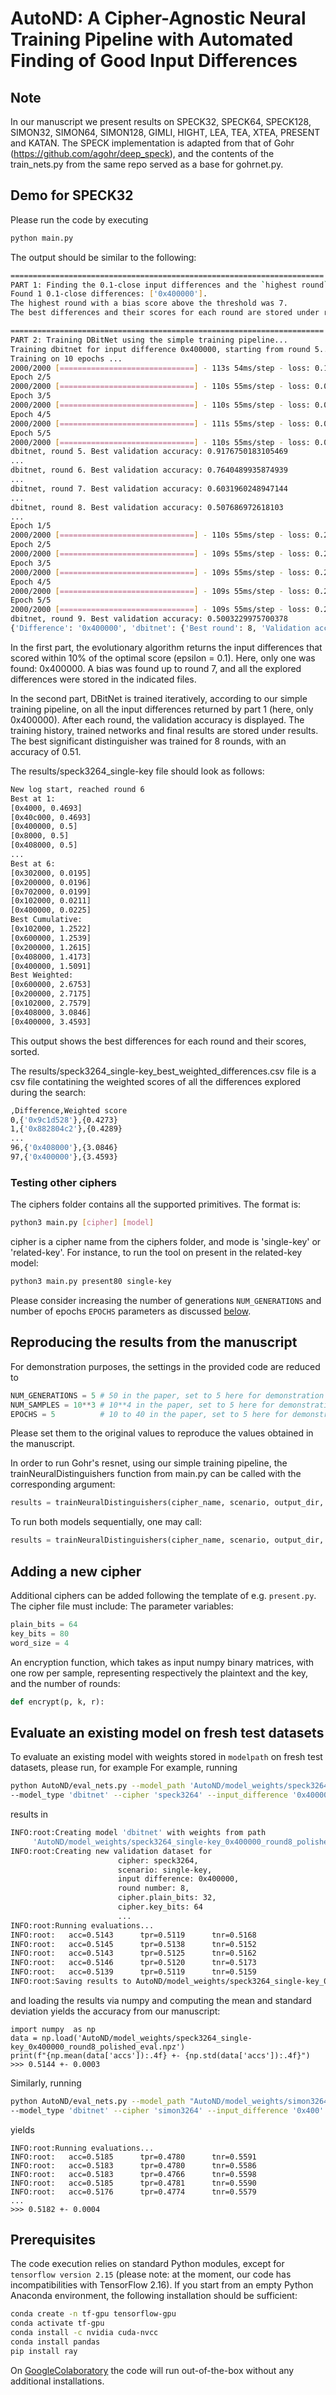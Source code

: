 # AutoND: A Cipher-Agnostic Neural Training Pipeline  with Automated Finding of Good Input Differences

## Note 
In our manuscript we present results on SPECK32, SPECK64, SPECK128, SIMON32, SIMON64, SIMON128, GIMLI, HIGHT, LEA, TEA, XTEA, PRESENT and KATAN.
The SPECK implementation is adapted from that of Gohr (https://github.com/agohr/deep_speck), and the contents of the train_nets.py from the same repo
served as a base for gohrnet.py. 

## Demo for SPECK32
Please run the code by executing 
```bash
python main.py
```
The output should be similar to the following: 

```bash
======================================================================
PART 1: Finding the 0.1-close input differences and the `highest round` using the evolutionary optimizer for  speck3264_single-key ...
Found 1 0.1-close differences: ['0x400000'].
The highest round with a bias score above the threshold was 7.
The best differences and their scores for each round are stored under results/speck3264_single-key, and the full list of differences along with their weighted scores are stored under results/speck3264_single-key_best_weighted_differences.csv.

======================================================================
PART 2: Training DBitNet using the simple training pipeline...
Training dbitnet for input difference 0x400000, starting from round 5...
Training on 10 epochs ...
2000/2000 [==============================] - 113s 54ms/step - loss: 0.1203 - acc: 0.8486 - val_loss: 0.0889 - val_acc: 0.8867
Epoch 2/5
2000/2000 [==============================] - 110s 55ms/step - loss: 0.0828 - acc: 0.8957 - val_loss: 0.0730 - val_acc: 0.9095
Epoch 3/5
2000/2000 [==============================] - 110s 55ms/step - loss: 0.0717 - acc: 0.9108 - val_loss: 0.0661 - val_acc: 0.9167
Epoch 4/5
2000/2000 [==============================] - 111s 55ms/step - loss: 0.0657 - acc: 0.9171 - val_loss: 0.0650 - val_acc: 0.9174
Epoch 5/5
2000/2000 [==============================] - 110s 55ms/step - loss: 0.0648 - acc: 0.9176 - val_loss: 0.0646 - val_acc: 0.9177
dbitnet, round 5. Best validation accuracy: 0.9176750183105469
...
dbitnet, round 6. Best validation accuracy: 0.7640489935874939
...
dbitnet, round 7. Best validation accuracy: 0.6031960248947144
...
dbitnet, round 8. Best validation accuracy: 0.507686972618103
...
Epoch 1/5
2000/2000 [==============================] - 110s 55ms/step - loss: 0.2502 - acc: 0.5000 - val_loss: 0.2505 - val_acc: 0.5003
Epoch 2/5
2000/2000 [==============================] - 109s 55ms/step - loss: 0.2502 - acc: 0.5012 - val_loss: 0.2501 - val_acc: 0.5003
Epoch 3/5
2000/2000 [==============================] - 109s 55ms/step - loss: 0.2501 - acc: 0.5022 - val_loss: 0.2501 - val_acc: 0.5003
Epoch 4/5
2000/2000 [==============================] - 109s 55ms/step - loss: 0.2501 - acc: 0.5027 - val_loss: 0.2502 - val_acc: 0.4998
Epoch 5/5
2000/2000 [==============================] - 109s 55ms/step - loss: 0.2501 - acc: 0.5032 - val_loss: 0.2501 - val_acc: 0.4996
dbitnet, round 9. Best validation accuracy: 0.5003229975700378
{'Difference': '0x400000', 'dbitnet': {'Best round': 8, 'Validation accuracy': 0.507686972618103}}
```

In the first part, the evolutionary algorithm returns the input differences that scored within 10% of the optimal score (epsilon = 0.1). 
Here, only one was found: 0x400000. A bias was found up to round 7, and all the explored differences were stored in the indicated files.

In the second part, DBitNet is trained iteratively, according to our simple training pipeline, on all the input differences returned by part 1 (here, only 0x400000). After each round, the validation
accuracy is displayed. The training history, trained networks and final results are stored under results. The best significant distinguisher was trained for 8 rounds, with an accuracy of 0.51.

The results/speck3264_single-key file should look as follows:
```bash
New log start, reached round 6
Best at 1:
[0x4000, 0.4693]
[0x40c000, 0.4693]
[0x400000, 0.5]
[0x8000, 0.5]
[0x408000, 0.5]
...
Best at 6:
[0x302000, 0.0195]
[0x200000, 0.0196]
[0x702000, 0.0199]
[0x102000, 0.0211]
[0x400000, 0.0225]
Best Cumulative:
[0x102000, 1.2522]
[0x600000, 1.2539]
[0x200000, 1.2615]
[0x408000, 1.4173]
[0x400000, 1.5091]
Best Weighted:
[0x600000, 2.6753]
[0x200000, 2.7175]
[0x102000, 2.7579]
[0x408000, 3.0846]
[0x400000, 3.4593]
```
This output shows the best differences for each round and their scores, sorted. 

The results/speck3264_single-key_best_weighted_differences.csv file is a csv file contatining the weighted scores of all the differences explored during the search:
```bash
,Difference,Weighted score
0,{'0x9c1d528'},{0.4273}
1,{'0x882804c2'},{0.4289}
...
96,{'0x408000'},{3.0846}
97,{'0x400000'},{3.4593}
```

### Testing other ciphers
The ciphers folder contains all the supported primitives. The format is: 
```bash
python3 main.py [cipher] [model] 
```
cipher is a cipher name from the ciphers folder, and mode is 'single-key' or 'related-key'.
For instance, to run the tool on present in the related-key model:
```bash
python3 main.py present80 single-key
```
Please consider increasing the number of generations `NUM_GENERATIONS` and number of epochs `EPOCHS` parameters as discussed [below](#reproduce-results-from-table-5-and-6-in-the-manuscript).

## Reproducing the results from the manuscript
For demonstration purposes, the settings in the provided code are reduced to 
```python
NUM_GENERATIONS = 5 # 50 in the paper, set to 5 here for demonstration in optimizer.py
NUM_SAMPLES = 10**3 # 10**4 in the paper, set to 5 here for demonstration in optimizer.py
EPOCHS = 5          # 10 to 40 in the paper, set to 5 here for demonstration in train_nets.py
```
Please set them to the original values to reproduce the values obtained in the manuscript. 

In order to run Gohr's resnet, using our simple training pipeline, the trainNeuralDistinguishers function from main.py can be called with the corresponding argument:
```python
results = trainNeuralDistinguishers(cipher_name, scenario, output_dir, input_difference, max(1, highest_round-2), nets =['gohr'])
```

To run both models sequentially, one may call:
```python
results = trainNeuralDistinguishers(cipher_name, scenario, output_dir, input_difference, max(1, highest_round-2), nets =['gohr, dbitnet'])
```

## Adding a new cipher
Additional ciphers can be added following the template of e.g. `present.py`. The cipher file must include:
The parameter variables:
```python
plain_bits = 64
key_bits = 80
word_size = 4
```
An encryption function, which takes as input numpy binary matrices, with one row per sample, representing respectively the plaintext and the key, and the number of rounds:
```python
def encrypt(p, k, r):
```

## Evaluate an existing model on fresh test datasets
To evaluate an existing model with weights stored in `modelpath` on fresh test datasets, please run, for example
For example, running 

```bash
python AutoND/eval_nets.py --model_path 'AutoND/model_weights/speck3264_single-key_0x400000_round8_polished.h5' \
--model_type 'dbitnet' --cipher 'speck3264' --input_difference '0x400000' --round_number '8'
```
results in 
```bash
INFO:root:Creating model 'dbitnet' with weights from path 
	 'AutoND/model_weights/speck3264_single-key_0x400000_round8_polished.h5'...
INFO:root:Creating new validation dataset for 
                        cipher: speck3264, 
                        scenario: single-key, 
                        input difference: 0x400000, 
                        round number: 8, 
                        cipher.plain_bits: 32, 
                        cipher.key_bits: 64
                        ...
INFO:root:Running evaluations...
INFO:root:	 acc=0.5143 	 tpr=0.5119 	 tnr=0.5168
INFO:root:	 acc=0.5145 	 tpr=0.5138 	 tnr=0.5152
INFO:root:	 acc=0.5143 	 tpr=0.5125 	 tnr=0.5162
INFO:root:	 acc=0.5146 	 tpr=0.5120 	 tnr=0.5173
INFO:root:	 acc=0.5139 	 tpr=0.5119 	 tnr=0.5159
INFO:root:Saving results to AutoND/model_weights/speck3264_single-key_0x400000_round8_polished_eval.npz
```
and loading the results via numpy and computing the mean and standard deviation yields the accuracy from our manuscript: 
```
import numpy  as np
data = np.load('AutoND/model_weights/speck3264_single-key_0x400000_round8_polished_eval.npz')
print(f"{np.mean(data['accs']):.4f} +- {np.std(data['accs']):.4f}")
>>> 0.5144 +- 0.0003
```

Similarly, running
```bash
python AutoND/eval_nets.py --model_path "AutoND/model_weights/simon3264_single-key_0x400_round11_polished.h5" \
--model_type 'dbitnet' --cipher 'simon3264' --input_difference '0x400' --round_number '11'
```
yields 
```
INFO:root:Running evaluations...
INFO:root:	 acc=0.5185 	 tpr=0.4780 	 tnr=0.5591
INFO:root:	 acc=0.5183 	 tpr=0.4780 	 tnr=0.5586
INFO:root:	 acc=0.5183 	 tpr=0.4766 	 tnr=0.5598
INFO:root:	 acc=0.5185 	 tpr=0.4781 	 tnr=0.5590
INFO:root:	 acc=0.5176 	 tpr=0.4774 	 tnr=0.5579
...
>>> 0.5182 +- 0.0004
```

## Prerequisites
The code execution relies on standard Python modules, except for `tensorflow version 2.15` (please note: at the moment, our code has incompatibilities with TensorFlow 2.16).
If you start from an empty Python Anaconda environment, the following installation should be sufficient: 
```bash
conda create -n tf-gpu tensorflow-gpu
conda activate tf-gpu
conda install -c nvidia cuda-nvcc
conda install pandas
pip install ray
```
On [GoogleColaboratory](https://colab.research.google.com/) the code will run out-of-the-box without any additional installations.
